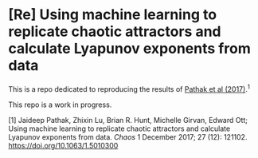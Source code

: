 # \[Re\] Using machine learning to replicate chaotic attractors and calculate Lyapunov exponents from data

This is a repo dedicated to reproducing the results of [Pathak et al (2017)](https://pubs.aip.org/aip/cha/article/27/12/121102/135382/Using-machine-learning-to-replicate-chaotic).$^1$


This repo is a work in progress.


[1] Jaideep Pathak, Zhixin Lu, Brian R. Hunt, Michelle Girvan, Edward Ott; Using machine learning to replicate chaotic attractors and calculate Lyapunov exponents from data. *Chaos* 1 December 2017; 27 (12): 121102. https://doi.org/10.1063/1.5010300